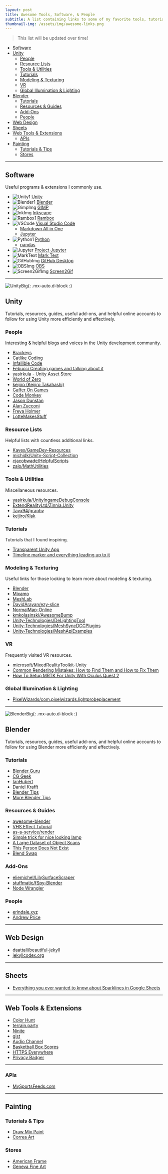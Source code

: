 ```yaml
---
layout: post
title: Awesome Tools, Software, & People
subtitle: A list containing links to some of my favorite tools, tutorials, channels, add-ons, etc I often utilize.
thumbnail-img: /assets/img/awesome-links.png
---
```


> This list will be updated over time!

- [Software](#software)
- [Unity](#unity)
  - [People](#people)
  - [Resource Lists](#resource-lists)
  - [Tools & Utilities](#tools--utilities)
  - [Tutorials](#tutorials)
  - [Modeling & Texturing](#modeling--texturing)
  - [VR](#vr)
  - [Global Illumination & Lighting](#global-illumination--lighting)
- [Blender](#blender)
  - [Tutorials](#tutorials-1)
  - [Resources & Guides](#resources--guides)
  - [Add-Ons](#add-ons)
  - [People](#people-1)
- [Web Design](#web-design)
- [Sheets](#sheets)
- [Web Tools & Extensions](#web-tools--extensions)
  - [APIs](#apis)
- [Painting](#painting)
  - [Tutorials & Tips](#tutorials--tips)
  - [Stores](#stores)

----

## Software

Useful programs & extensions I commonly use.

- ![Unity1](../assets/img/unity-tab-16x16.png) [Unity](https://unity3d.com/get-unity/download)
- ![Blender1](../assets/img/blender_icon_16x16.png) [Blender](https://www.blender.org/download/)
- ![GimpImg](../assets/img/gimp-logo-16x16.png) [GIMP](https://www.gimp.org/)
- ![InkImg](../assets/img/inkscape-logo-16x16.png) [Inkscape](https://inkscape.org/release/inkscape-1.1/)
- ![Rambox1](../assets/img/rambox-logo-16x16.png) [Rambox](https://github.com/ramboxapp)
- ![VSCode](../assets/img/vscode-logo-16x16.png) [Visual Studio Code](https://code.visualstudio.com/download)
  - [Markdown All in One](https://marketplace.visualstudio.com/items?itemName=yzhang.markdown-all-in-one)
  - [Jupyter](https://marketplace.visualstudio.com/items?itemName=ms-toolsai.jupyter)
- ![Python1](../assets/img/python-logo-16x16.png) [Python](https://www.python.org/downloads/)
  - [pandas](https://pandas.pydata.org/)
- ![Jupyter](../assets/img/jupyter-logo.png) [Project Jupyter](https://jupyter.org/)
- ![MarkText](../assets/img/mark-text-icon.png) [Mark Text](https://marktext.app/)
- ![GitHubImg](../assets/img/github-desktop-logo-16x16.png) [GitHub Desktop](https://desktop.github.com/)
- ![OBSImg](../assets/img/obs-logo-16x16.png) [OBS](https://obsproject.com/)
- ![Screen2GifImg](../assets/img/screen2gif-logo-16x16.png) [Screen2Gif](https://www.screentogif.com/)

----

![UnityBig](../assets/img/unity-masterbrand-black.png){: .mx-auto.d-block :}

## Unity

Tutorials, resources, guides, useful add-ons, and helpful online accounts to follow for using Unity more efficiently and effectively.

### People

Interesting & helpful blogs and voices in the Unity development community.

- [Brackeys](https://m.youtube.com/channel/UCYbK_tjZ2OrIZFBvU6CCMiA)
- [Catlike Coding](https://catlikecoding.com/unity/)
- [Infallible Code](https://m.youtube.com/user/charlesamat)
- [Febucci Creating games and talking about it](https://www.febucci.com/)
- [yasirkula - Unity Asset Store](https://assetstore.unity.com/publishers/22792)
- [World of Zero](https://www.youtube.com/channel/UCJKLCjeujQj-d3JjsbVtkJw)
- [keijiro (Keijiro Takahashi)](https://github.com/keijiro)
- [Gaffer On Games](https://gafferongames.com/#posts)
- [Code Monkey](https://unitycodemonkey.com/)
- [Jason Dunstan](https://www.jacksondunstan.com/)
- [Alan Zucconi](https://twitter.com/AlanZucconi)
- [Freya Holmer](https://twitter.com/FreyaHolmer)
- [LotteMakesStuff](https://twitter.com/LotteMakesStuff)

### Resource Lists

Helpful lists with countless additional links.

- [Kavex/GameDev-Resources](https://github.com/Kavex/GameDev-Resources)
- [michidk/Unity-Script-Collection](https://github.com/michidk/Unity-Script-Collection)
- [cjacobwade/HelpfulScripts](https://github.com/cjacobwade/HelpfulScripts)
- [zalo/MathUtilities](https://github.com/zalo/MathUtilities)

### Tools & Utilities

Miscellaneous resources.

- [yasirkula/UnityIngameDebugConsole](https://github.com/yasirkula/UnityIngameDebugConsole)
- [ExtendRealityLtd/Zinnia.Unity](https://github.com/ExtendRealityLtd/Zinnia.Unity)
- [Tayx94/graphy](https://github.com/Tayx94/graphy)
- [keijiro/Klak](https://github.com/keijiro/Klak)

### Tutorials

Tutorials that I found inspiring.

- [Transparent Unity App](https://www.youtube.com/watch?v=RqgsGaMPZTw&ab_channel=CodeMonkey)
- [Timeline marker and everything leading up to it](https://gametorrahod.com/timeline-marker-and-everything-leading-up-to-it/)

### Modeling & Texturing

Useful links for those looking to learn more about modeling & texturing.

- [Blender](https://www.blender.org/)
- [Mixamo](https://www.mixamo.com/#/?page=1&type=Character)
- [MeshLab](https://www.meshlab.net/)
- [DavidArayan/ezy-slice](https://github.com/DavidArayan/ezy-slice)
- [NormalMap-Online](https://cpetry.github.io/NormalMap-Online/)
- [kmkolasinski/AwesomeBump](https://github.com/kmkolasinski/AwesomeBump)
- [Unity-Technologies/DeLightingTool](https://github.com/Unity-Technologies/DeLightingTool)
- [Unity-Technologies/MeshSyncDCCPlugins](https://github.com/Unity-Technologies/MeshSyncDCCPlugins)
- [Unity-Technologies/MeshApiExamples](https://github.com/Unity-Technologies/MeshApiExamples)

### VR

Frequently visited VR resources.

- [microsoft/MixedRealityToolkit-Unity](https://github.com/Microsoft/MixedRealityToolkit-Unity)
- [Common Rendering Mistakes: How to Find Them and How to Fix Them](https://developer.oculus.com/blog/common-rendering-mistakes-how-to-find-them-and-how-to-fix-them/)
- [How To Setup MRTK For Unity With Oculus Quest 2](https://www.youtube.com/watch?v=rb5GZVDREdk&ab_channel=DilmerValecillos)

### Global Illumination & Lighting

- [PixelWizards/com.pixelwizards.lightprobeplacement](https://github.com/PixelWizards/com.pixelwizards.lightprobeplacement)

----
![BlenderBig](/assets/img/blender_logo.png){: .mx-auto.d-block :}

## Blender

Tutorials, resources, guides, useful add-ons, and helpful online accounts to follow for using Blender more efficiently and effectively.

### Tutorials

- [Blender Guru](https://www.youtube.com/user/AndrewPPrice)
- [CG Geek](https://www.youtube.com/user/Blenderfan93)
- [IanHubert](https://www.youtube.com/user/mrdodobird)
- [Daniel Krafft](https://www.youtube.com/channel/UCojEXrCBzO-cP2N5YlRcrWw)
- [Blender Tips](https://www.youtube.com/watch?v=_9dEqM3H31g&ab_channel=DanielKrafft)
- [More Blender Tips](https://www.youtube.com/watch?v=X0JqAF5cvGQ&t=0s&ab_channel=DanielKrafft)

### Resources & Guides

- [awesome-blender](https://github.com/agmmnn/awesome-blender)
- [VHS Effect Tutorial](https://www.youtube.com/watch?v=n-zZMiMCTYo&ab_channel=BGVC%2a)
- [as-a-service/render](https://github.com/as-a-service/render)
- [Simple trick for nice looking lamp](https://www.reddit.com/r/blender/comments/egap52/simple_trick_for_nice_looking_lamp_thin_model/)
- [A Large Dataset of Object Scans](http://redwood-data.org/3dscan/index.html)
- [This Person Does Not Exist](https://thispersondoesnotexist.com/)
- [Blend Swap](https://blendswap.com/)

### Add-Ons

- [eliemichel/LilySurfaceScraper](https://github.com/eliemichel/LilySurfaceScraper)
- [stuffmatic/fSpy-Blender](https://github.com/stuffmatic/fSpy-Blender)
- [Node Wrangler](https://docs.blender.org/manual/en/latest/addons/node/node_wrangler.html)

### People

- [erindale.xyz](https://twitter.com/erindale_xyz?lang=en)
- [Andrew Price](https://twitter.com/andrewpprice)

----

## Web Design

- [daattali/beautiful-jekyll](https://github.com/daattali/beautiful-jekyll)
- [jekyllcodex.org](https://jekyllcodex.org/without-plugins/)

----

## Sheets

- [Everything you ever wanted to know about Sparklines in Google Sheets](https://www.benlcollins.com/spreadsheets/sparklines-in-google-sheets/)

----

## Web Tools & Extensions

- [Color Hunt](https://colorhunt.co/)
- [terrain.party](http://terrain.party/)
- [Ninite](https://ninite.com/)
- [gist](https://gist.github.com/)
- [Audio Channel](https://chrome.google.com/webstore/detail/audio-channel/hafdgamhnmiioimpcdhhbhgcjndgmphd)
- [Basketball Box Scores](https://chrome.google.com/webstore/detail/basketball-box-scores/mfmkedeaebcckihpinmhkadoagdbifaa)
- [HTTPS Everywhere](https://www.eff.org/https-everywhere)
- [Privacy Badger](https://microsoftedge.microsoft.com/addons/detail/privacy-badger/mkejgcgkdlddbggjhhflekkondicpnop)

----

### APIs

- [MySportsFeeds.com](https://www.mysportsfeeds.com/)

----

## Painting

### Tutorials & Tips

- [Draw Mix Paint](https://www.youtube.com/channel/UCXgSi1Kwt7K2RUOapq2KHuQ)
- [Correa Art](https://www.youtube.com/channel/UC8tTswUqfVybm6M5Ta-Pa6A)

### Stores

- [American Frame](https://www.americanframe.com/)
- [Geneva Fine Art](https://genevafineart.com/)